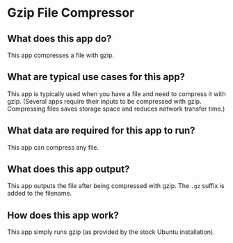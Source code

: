 # Gzip File Compressor

## What does this app do?

This app compresses a file with gzip.

## What are typical use cases for this app?

This app is typically used when you have a file and need to compress it with gzip. (Several apps require
their inputs to be compressed with gzip. Compressing files saves storage space and reduces network
transfer time.)

## What data are required for this app to run?

This app can compress any file.

## What does this app output?

This app outputs the file after being compressed with gzip. The `.gz` suffix is added to the filename.

## How does this app work?

This app simply runs gzip (as provided by the stock Ubuntu installation).

